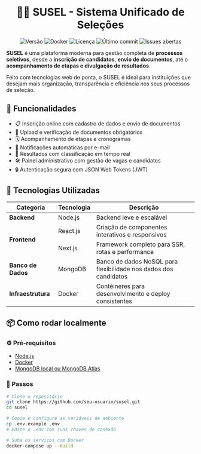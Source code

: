 <h1 align="center">👩‍💼 SUSEL - Sistema Unificado de Seleções</h1>
<p align="center">
  <img src="https://img.shields.io/badge/versão-0.0.1-blue" alt="Versão">
  <img src="https://img.shields.io/badge/docker-suportado-0db7ed?logo=docker&logoColor=white" alt="Docker">
  <img src="https://img.shields.io/github/license/lemont037/susel" alt="Licença">
  <img src="https://img.shields.io/github/last-commit/lemont037/susel" alt="Último commit">
  <img src="https://img.shields.io/github/issues/lemont037/susel" alt="Issues abertas">
</p>


**SUSEL** é uma plataforma moderna para gestão completa de **processos seletivos**, desde a **inscrição de candidatos**, **envio de documentos**, até o **acompanhamento de etapas e divulgação de resultados**.

Feito com tecnologias web de ponta, o SUSEL é ideal para instituições que desejam mais organização, transparência e eficiência nos seus processos de seleção.


## 🚀 Funcionalidades

- 📋 Inscrição online com cadastro de dados e envio de documentos
- 📎 Upload e verificação de documentos obrigatórios
- 🗓️ Acompanhamento de etapas e cronogramas
- 📢 Notificações automáticas por e-mail
- 🧾 Resultados com classificação em tempo real
- 🛠️ Painel administrativo com gestão de vagas e candidatos
- 🔒 Autenticação segura com JSON Web Tokens (JWT)


## 🧰 Tecnologias Utilizadas

<table>
  <thead>
    <tr>
      <th>Categoria</th>
      <th>Tecnologia</th>
      <th>Descrição</th>
    </tr>
  </thead>
  <tbody>
    <tr>
      <td><strong>Backend</strong></td>
      <td>Node.js</td>
      <td>Backend leve e escalável</td>
    </tr>
    <tr>
      <td rowspan="2"><strong>Frontend</strong></td>
      <td>React.js</td>
      <td>Criação de componentes interativos e responsivos</td>
    </tr>
    <tr>
      <td>Next.js</td>
      <td>Framework completo para SSR, rotas e performance</td>
    </tr>
    <tr>
      <td><strong>Banco de Dados</strong></td>
      <td>MongoDB</td>
      <td>Banco de dados NoSQL para flexibilidade nos dados dos candidatos</td>
    </tr>
    <tr>
      <td><strong>Infraestrutura</strong></td>
      <td>Docker</td>
      <td>Contêineres para desenvolvimento e deploy consistentes</td>
    </tr>
  </tbody>
</table>



## 📦 Como rodar localmente

### ⚙️ Pré-requisitos

- [Node.js](https://nodejs.org/)
- [Docker](https://www.docker.com/)
- [MongoDB local ou MongoDB Atlas](https://www.mongodb.com/cloud/atlas)

### 🔧 Passos

```bash
# Clone o repositório
git clone https://github.com/seu-usuario/susel.git
cd susel

# Copie e configure as variáveis de ambiente
cp .env.example .env
# Edite o .env com suas chaves de conexão

# Suba os serviços com Docker
docker-compose up --build
```
